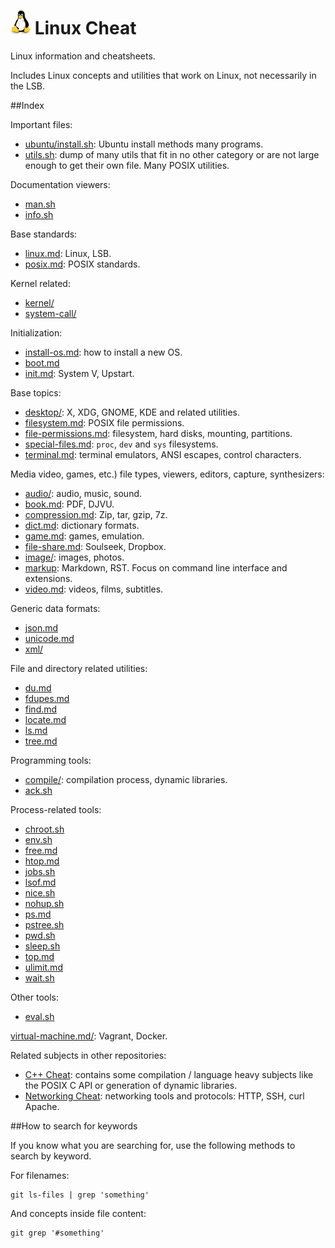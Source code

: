 # ![logo](logo.jpg) Linux Cheat

Linux information and cheatsheets.

Includes Linux concepts and utilities that work on Linux, not necessarily in the LSB.

##Index

Important files:

- [ubuntu/install.sh](ubuntu/install.sh): Ubuntu install methods many programs.
- [utils.sh](utils.sh): dump of many utils that fit in no other category or are not large enough to get their own file. Many POSIX utilities.

Documentation viewers:

- [man.sh](man.sh)
- [info.sh](info.sh)

Base standards:

- [linux.md](linux.md): Linux, LSB.
- [posix.md](posix.md): POSIX standards.

Kernel related:

- [kernel/](kernel/)
- [system-call/](system-call/)

Initialization:

- [install-os.md](install-os.md): how to install a new OS.
- [boot.md](boot.md)
- [init.md](init.md): System V, Upstart.

Base topics:

- [desktop/](desktop/): X, XDG, GNOME, KDE and related utilities.
- [filesystem.md](filesystem.md): POSIX file permissions.
- [file-permissions.md](file-permissions.md): filesystem, hard disks, mounting, partitions.
- [special-files.md](special-files.md): `proc`, `dev` and `sys` filesystems.
- [terminal.md](terminal.md): terminal emulators, ANSI escapes, control characters.

Media video, games, etc.) file types, viewers, editors, capture, synthesizers:

- [audio/](audio/): audio, music, sound.
- [book.md](book.md): PDF, DJVU.
- [compression.md](compression.md): Zip, tar, gzip, 7z.
- [dict.md](dict.md): dictionary formats.
- [game.md](game.md): games, emulation.
- [file-share.md](files-share.md):  Soulseek, Dropbox.
- [image/](image/): images, photos.
- [markup](markup/): Markdown, RST. Focus on command line interface and extensions.
- [video.md](video.md): videos, films, subtitles.

Generic data formats:

- [json.md](json.md)
- [unicode.md](unicode.md)
- [xml/](xml/)

File and directory related utilities:

- [du.md](du.md)
- [fdupes.md](fdupes.md)
- [find.md](find.md)
- [locate.md](locate.md)
- [ls.md](ls.md)
- [tree.md](tree.md)

Programming tools:

- [compile/](compile/): compilation process, dynamic libraries.
- [ack.sh](ack.sh)

Process-related tools:

- [chroot.sh](chroot.sh)
- [env.sh](env.sh)
- [free.md](env.md)
- [htop.md](htop.md)
- [jobs.sh](jobs.sh)
- [lsof.md](lsof.md)
- [nice.sh](nice.sh)
- [nohup.sh](nohup.sh)
- [ps.md](ps.md)
- [pstree.sh](pstree.sh)
- [pwd.sh](pwd.sh)
- [sleep.sh](sleep.sh)
- [top.md](top.md)
- [ulimit.md](ulimit.md)
- [wait.sh](wait.sh)

Other tools:

- [eval.sh](eval.sh)

[virtual-machine.md/](virtual-machine/): Vagrant, Docker.

Related subjects in other repositories:

- [C++ Cheat](https://github.com/cirosantilli/cpp-cheat): contains some compilation / language heavy subjects like the POSIX C API or generation of dynamic libraries.
- [Networking Cheat](https://github.com/cirosantilli/networking-tutorial): networking tools and protocols: HTTP, SSH, curl Apache.

##How to search for keywords

If you know what you are searching for, use the following methods to search by keyword.

For filenames:

    git ls-files | grep 'something'

And concepts inside file content:

    git grep '#something'
